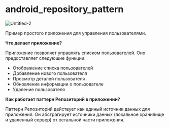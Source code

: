 # android_repository_pattern

![Untitled-2](https://github.com/user-attachments/assets/ff8e0cfc-256d-4d56-b359-58900d4979e0)

Пример простого приложения для управления пользователями.

**Что делает приложение?**

Приложение позволяет управлять списком пользователей. Оно предоставляет следующие функции:
- Отображение списка пользователей
- Добавление нового пользователя
- Просмотр деталей пользователя
- Обновление информации о пользователе
- Удаление пользователя

**Как работает паттерн Репозиторий в приложении?**

Паттерн Репозиторий действует как единый источник данных для приложения. Он абстрагирует источники данных (локальное хранилище и удаленный сервер) от остальной части приложения. 